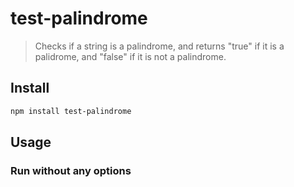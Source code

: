 # test-palindrome

> Checks if a string is a palindrome, and returns "true" if it is a palidrome, and "false" if it is not a palindrome.

## Install

```sh
npm install test-palindrome
```

## Usage

### Run without any options